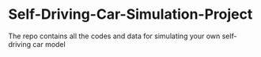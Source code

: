 # Self-Driving-Car-Simulation-Project
The repo contains all the codes and data for simulating your own self-driving car model

